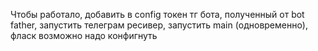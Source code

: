 Чтобы работало, добавить в config токен тг бота, полученный от bot father, запустить телеграм ресивер, запустить main (одновременно), фласк возможно надо конфигнуть